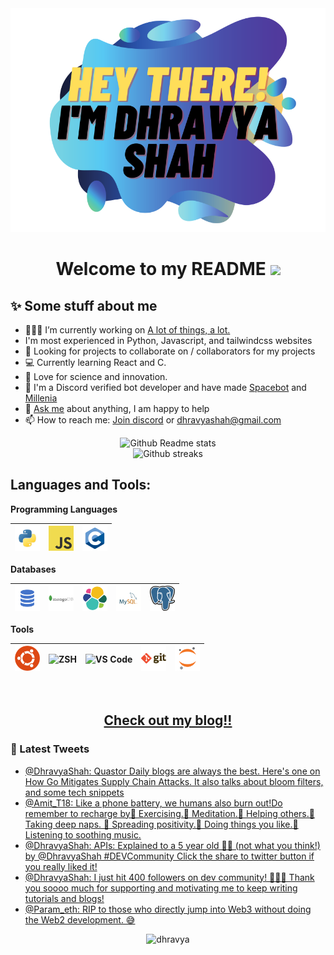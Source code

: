 <div align="center">
<img src="./images/top.svg" alt="top">

<h1>Welcome to my README <img src="https://media.giphy.com/media/hvRJCLFzcasrR4ia7z/giphy.gif" width="25px"> </h1>
</div>

## ✨ Some stuff about me
- 👨🏽‍💻 I’m currently working on [A lot of things, a lot.](https://dhravya.me)
- I'm most experienced in Python, Javascript, and tailwindcss websites
- 🤔 Looking for projects to collaborate on / collaborators for my projects
- 💻 Currently learning React and C.
- 🌱  Love for science and innovation.
- 🤖 I'm a Discord verified bot developer and have made [Spacebot](https://top.gg/bot/881862674051391499) and [Millenia](https://millenia.tech)
- 💬 [Ask me](https://discord.gg/rqhgqTqFbp) about anything, I am happy to help
- 📫 How to reach me: [Join discord](https://discord.gg/rqhgqTqFbp) or [dhravyashah@gmail.com](mailto:dhravyashah@gmail.com)

<div align="center">
<img src="https://github-readme-stats.vercel.app/api?username=dhravya&count_private=true&show_icons=true&theme=cobalt" alt="Github Readme stats">
</div>

<div align="center">
<img src="https://github-readme-streak-stats.herokuapp.com/?user=dhravya&theme=black-ice&hide_border=true&stroke=0000&background=0D1117&ring=e05397&fire=e05397&currStreakLabel=e05397"
alt="Github streaks">
</div>

## Languages and Tools:
**Programming Languages**

<img title="Python" alt="Python" width="40px" src="https://raw.githubusercontent.com/github/explore/master/topics/python/python.png" />|<img alt="JS" title="JavaScript" width="40px" src="https://raw.githubusercontent.com/github/explore/master/topics/javascript/javascript.png">|<img title="C" alt="C" width="40px" src="https://raw.githubusercontent.com/github/explore/master/topics/c/c.png">
|--|--|--|


**Databases**

<img title="SQL" alt="SQL" width="40px" src="https://raw.githubusercontent.com/github/explore/master/topics/sql/sql.png">|<img title="MongoDB" alt="MongoDB" width="40px" src="https://raw.githubusercontent.com/github/explore/master/topics/mongodb/mongodb.png">|<img title="ElasticSearch" alt="ElasticSearch" width="40px" src="https://raw.githubusercontent.com/github/explore/master/topics/elasticsearch/elasticsearch.png">|<img title="MySql" alt="Mysql" width="40px" src="https://raw.githubusercontent.com/github/explore/master/topics/mysql/mysql.png">|<img title="Postgresql" alt="postgresql" width="40px" src="https://raw.githubusercontent.com/github/explore/80688e429a7d4ef2fca1e82350fe8e3517d3494d/topics/postgresql/postgresql.png"><br>
|--|--|--|--|--|


**Tools**

<img title="Ubuntu" alt="Ubuntu" width="40px" src="https://raw.githubusercontent.com/github/explore/master/topics/ubuntu/ubuntu.png">|<img title="ZSH" alt="ZSH" width="40px" src="https://s3.amazonaws.com/ohmyzsh/oh-my-zsh-logo.png">|<img title="VS Code" alt="VS Code" width="40px" src="https://img.icons8.com/fluent/48/000000/visual-studio-code-2019.png">|<img title="git" alt="git" width="40px" src="https://raw.githubusercontent.com/github/explore/master/topics/git/git.png">|<img title="Jupyter Notebook" alt="Jupyter" width="40px" src="https://raw.githubusercontent.com/github/explore/master/topics/jupyter-notebook/jupyter-notebook.png">
|--|--|--|--|--|
<br>



<div align="center">
<a href="https://blog.dhravya.dev">
<h2>Check out my blog!!</h2>
</a>
</div>

### 📱 Latest Tweets

<!-- TWITTER:START -->
- [@DhravyaShah: Quastor Daily blogs are always the best. Here&#39;s one on How Go Mitigates Supply Chain Attacks. It also talks about bloom filters, and some tech snippets](https://rss.app/articles/cb4e791f6f6d729c074351566bd3a7c508111d6e3b37a0e0d4fb86298d876f88f10ba4482c9bc169f6a36b7add17069a62d56ae1c5177f10883e)
- [@Amit_T18: Like a phone battery, we humans also burn out!Do remember to recharge by🔹 Exercising.🔹 Meditation.🔹 Helping others.🔹 Taking deep naps. 🔹 Spreading positivity.🔹 Doing things you like.🔹 Listening to soothing music.](https://rss.app/articles/cb4e791f6f6d729c074351566bd3a7c508111d6e3e32bbf5fdd6d642ca9573c6f60ab61368dddf69f6ab6d74da1c099064d560e3c1137a)
- [@DhravyaShah: APIs: Explained to a 5 year old 👶🏻 &lpar;not what you think!&rpar; by @DhravyaShah #DEVCommunity  Click the share to twitter button if you really liked it!](https://rss.app/articles/cb4e791f6f6d729c074351566bd3a7c508111d6e3b37a0e0d4fb86298d876f88f10ba4482c9bc169f6a36b78d6100f9066d56de6cb1473128f3b)
- [@DhravyaShah: I just hit 400 followers on dev community! 🥳🥳🥳 Thank you soooo much for supporting and motivating me to keep writing tutorials and blogs!](https://rss.app/articles/cb4e791f6f6d729c074351566bd3a7c508111d6e3b37a0e0d4fb86298d876f88f10ba4482c9bc169f6a36b78d817079268d768e9c31a7d178c39)
- [@Param_eth: RIP to those who directly jump into Web3 without doing the Web2 development. 😅](https://rss.app/articles/cb4e791f6f6d729c074351566bd3a7c508111d6e2f3ea0e0cfdd820e8dc974d3e30bb04f76d9db69f2a7697dd7140c9566d768e1c2137816)
<!-- TWITTER:END -->


<p align="center"> <img src="https://komarev.com/ghpvc/?username=dhravya&label=Profile%20views&color=00ffff&style=flat" alt="dhravya" /> </p>
